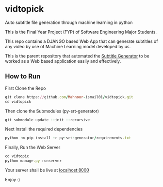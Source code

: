 # vidtopick
Auto subtitle file generation through machine learning in python

This is the Final Year Project (FYP) of Software Engineering Major Students.

This repo contains a DJANGO based Web App that can generate subtitles of any video by use of Machine Learning model developed by us.

This is the parent repository that automated the <a href="https://github.com/Mahnoor-ismail01/py-srt-generator">Subtitle Generator</a> to be worked as a Web based application easily and effectively.

## How to Run

First Clone the Repo
```ruby
git clone https://github.com/Mahnoor-ismail01/vidtopick.git
cd vidtopick
```

Then clone the Submodules (py-srt-generator)
```ruby
git submodule update --init --recursive
```

Next Install the required dependencies
```ruby
python -m pip install -r py-srt-generator/requirements.txt
```

Finally, Run the Web Server
```ruby
cd vidtopic
python manage.py runserver
```

Your server shall be live at <a href="localhost:8000">localhost:8000</a>

Enjoy :)

